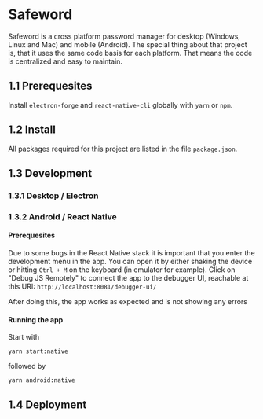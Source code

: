 # Safeword

Safeword is a cross platform password manager for desktop (Windows, Linux and Mac) and mobile (Android). The special thing about that project is, that it uses the same code basis for each platform. That means the code is centralized and easy to maintain. 

## 1.1 Prerequesites

Install `electron-forge` and `react-native-cli` globally with `yarn` or `npm`.

## 1.2 Install

All packages required for this project are listed in the file `package.json`. 

## 1.3 Development

### 1.3.1 Desktop / Electron

### 1.3.2 Android / React Native

#### Prerequesites

Due to some bugs in the React Native stack it is important that you enter the development menu in the app. You can open it by either shaking the device or hitting `Ctrl + M` on the keyboard (in emulator for example). Click on "Debug JS Remotely" to connect the app to the debugger UI, reachable at this URI: `http://localhost:8081/debugger-ui/`

After doing this, the app works as expected and is not showing any errors

#### Running the app

Start with 
```
yarn start:native
```

followed by

```
yarn android:native
```

## 1.4 Deployment

